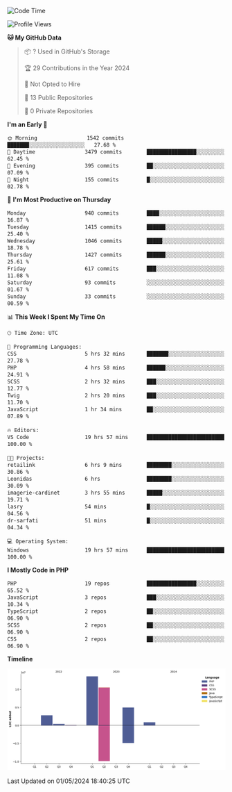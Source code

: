 <!--START_SECTION:waka-->
![Code Time](http://img.shields.io/badge/Code%20Time-1%2C634%20hrs%2014%20mins-blue)

![Profile Views](http://img.shields.io/badge/Profile%20Views-0-blue)

**🐱 My GitHub Data** 

> 📦 ? Used in GitHub's Storage 
 > 
> 🏆 29 Contributions in the Year 2024
 > 
> 🚫 Not Opted to Hire
 > 
> 📜 13 Public Repositories 
 > 
> 🔑 0 Private Repositories 
 > 
**I'm an Early 🐤** 

```text
🌞 Morning                1542 commits        ███████░░░░░░░░░░░░░░░░░░   27.68 % 
🌆 Daytime                3479 commits        ████████████████░░░░░░░░░   62.45 % 
🌃 Evening                395 commits         ██░░░░░░░░░░░░░░░░░░░░░░░   07.09 % 
🌙 Night                  155 commits         █░░░░░░░░░░░░░░░░░░░░░░░░   02.78 % 
```
📅 **I'm Most Productive on Thursday** 

```text
Monday                   940 commits         ████░░░░░░░░░░░░░░░░░░░░░   16.87 % 
Tuesday                  1415 commits        ██████░░░░░░░░░░░░░░░░░░░   25.40 % 
Wednesday                1046 commits        █████░░░░░░░░░░░░░░░░░░░░   18.78 % 
Thursday                 1427 commits        ██████░░░░░░░░░░░░░░░░░░░   25.61 % 
Friday                   617 commits         ███░░░░░░░░░░░░░░░░░░░░░░   11.08 % 
Saturday                 93 commits          ░░░░░░░░░░░░░░░░░░░░░░░░░   01.67 % 
Sunday                   33 commits          ░░░░░░░░░░░░░░░░░░░░░░░░░   00.59 % 
```


📊 **This Week I Spent My Time On** 

```text
🕑︎ Time Zone: UTC

💬 Programming Languages: 
CSS                      5 hrs 32 mins       ███████░░░░░░░░░░░░░░░░░░   27.78 % 
PHP                      4 hrs 58 mins       ██████░░░░░░░░░░░░░░░░░░░   24.91 % 
SCSS                     2 hrs 32 mins       ███░░░░░░░░░░░░░░░░░░░░░░   12.77 % 
Twig                     2 hrs 20 mins       ███░░░░░░░░░░░░░░░░░░░░░░   11.70 % 
JavaScript               1 hr 34 mins        ██░░░░░░░░░░░░░░░░░░░░░░░   07.89 % 

🔥 Editors: 
VS Code                  19 hrs 57 mins      █████████████████████████   100.00 % 

🐱‍💻 Projects: 
retailink                6 hrs 9 mins        ████████░░░░░░░░░░░░░░░░░   30.86 % 
Leonidas                 6 hrs               ████████░░░░░░░░░░░░░░░░░   30.09 % 
imagerie-cardinet        3 hrs 55 mins       █████░░░░░░░░░░░░░░░░░░░░   19.71 % 
lasry                    54 mins             █░░░░░░░░░░░░░░░░░░░░░░░░   04.56 % 
dr-sarfati               51 mins             █░░░░░░░░░░░░░░░░░░░░░░░░   04.34 % 

💻 Operating System: 
Windows                  19 hrs 57 mins      █████████████████████████   100.00 % 
```

**I Mostly Code in PHP** 

```text
PHP                      19 repos            ████████████████░░░░░░░░░   65.52 % 
JavaScript               3 repos             ███░░░░░░░░░░░░░░░░░░░░░░   10.34 % 
TypeScript               2 repos             ██░░░░░░░░░░░░░░░░░░░░░░░   06.90 % 
SCSS                     2 repos             ██░░░░░░░░░░░░░░░░░░░░░░░   06.90 % 
CSS                      2 repos             ██░░░░░░░░░░░░░░░░░░░░░░░   06.90 % 
```



**Timeline**

![Lines of Code chart](https://raw.githubusercontent.com/tahar-elgunaoui/tahar-elgunaoui/main/assets/bar_graph.png)


 Last Updated on 01/05/2024 18:40:25 UTC
<!--END_SECTION:waka-->
